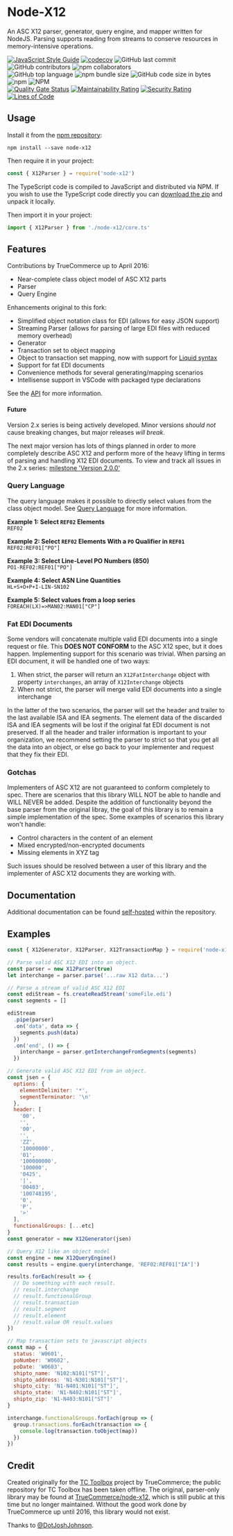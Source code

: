 # Node-X12

An ASC X12 parser, generator, query engine, and mapper written for NodeJS. Parsing supports reading from streams to conserve resources in memory-intensive operations.

[![JavaScript Style Guide](https://img.shields.io/badge/code_style-standard-brightgreen.svg)](https://github.com/standard/eslint-config-standard-with-typescript)
[![codecov](https://codecov.io/gh/ahuggins-nhs/node-x12/branch/master/graph/badge.svg)](https://codecov.io/gh/ahuggins-nhs/node-x12)
![GitHub last commit](https://img.shields.io/github/last-commit/ahuggins-nhs/node-x12)
![GitHub contributors](https://img.shields.io/github/contributors/ahuggins-nhs/node-x12)
![npm collaborators](https://img.shields.io/npm/collaborators/node-x12)<br />
![GitHub top language](https://img.shields.io/github/languages/top/ahuggins-nhs/node-x12)
![npm bundle size](https://img.shields.io/bundlephobia/min/node-x12)
![GitHub code size in bytes](https://img.shields.io/github/languages/code-size/ahuggins-nhs/node-x12)
![npm](https://img.shields.io/npm/dw/node-x12)
![NPM](https://img.shields.io/npm/l/node-x12)<br />
[![Quality Gate Status](https://sonarcloud.io/api/project_badges/measure?project=ahuggins-nhs_node-x12&metric=alert_status)](https://sonarcloud.io/dashboard?id=ahuggins-nhs_node-x12)
[![Maintainability Rating](https://sonarcloud.io/api/project_badges/measure?project=ahuggins-nhs_node-x12&metric=sqale_rating)](https://sonarcloud.io/dashboard?id=ahuggins-nhs_node-x12)
[![Security Rating](https://sonarcloud.io/api/project_badges/measure?project=ahuggins-nhs_node-x12&metric=security_rating)](https://sonarcloud.io/dashboard?id=ahuggins-nhs_node-x12)
[![Lines of Code](https://sonarcloud.io/api/project_badges/measure?project=ahuggins-nhs_node-x12&metric=ncloc)](https://sonarcloud.io/dashboard?id=ahuggins-nhs_node-x12)

## Usage

Install it from the [npm repository](https://www.npmjs.com/package/node-x12):

```console
npm install --save node-x12
```

Then require it in your project:

```js
const { X12Parser } = require('node-x12')
```

The TypeScript code is compiled to JavaScript and distributed via NPM. If you wish to use the TypeScript code directly you can [download the zip](https://github.com/ahuggins-nhs/node-x12/releases/latest) and unpack it locally.

Then import it in your project:

```typescript
import { X12Parser } from './node-x12/core.ts'
```

## Features

Contributions by TrueCommerce up to April 2016:

- Near-complete class object model of ASC X12 parts
- Parser
- Query Engine

Enhancements original to this fork:

- Simplified object notation class for EDI (allows for easy JSON support)
- Streaming Parser (allows for parsing of large EDI files with reduced memory overhead)
- Generator
- Transaction set to object mapping
- Object to transaction set mapping, now with support for [Liquid syntax](/docs/TransactionMapping.md#liquid-macro-language)
- Support for fat EDI documents
- Convenience methods for several generating/mapping scenarios
- Intellisense support in VSCode with packaged type declarations

See the [API](/docs/API.md) for more information.

#### Future

Version 2.x series is being actively developed. Minor versions _should not_ cause breaking changes, but major releases _will break_.

The next major version has lots of things planned in order to more completely describe ASC X12 and perform more of the heavy lifting in terms of parsing and handling X12 EDI documents. To view and track all issues in the 2.x series: [milestone 'Version 2.0.0'](https://github.com/ahuggins-nhs/node-x12/milestone/1)

### Query Language

The query language makes it possible to directly select values from the class object model. See [Query Language](/docs/QueryLanguage.md) for more information.

**Example 1: Select `REF02` Elements**<br />
`REF02`

**Example 2: Select `REF02` Elements With a `PO` Qualifier in `REF01`**<br />
`REF02:REF01["PO"]`

**Example 3: Select Line-Level PO Numbers (850)**<br />
`PO1-REF02:REF01["PO"]`

**Example 4: Select ASN Line Quantities**<br />
`HL+S+O+P+I-LIN-SN102`

**Example 5: Select values from a loop series**<br />
`FOREACH(LX)=>MAN02:MAN01["CP"]`

### Fat EDI Documents

Some vendors will concatenate multiple valid EDI documents into a single request or file. This **DOES NOT CONFORM** to the ASC X12 spec, but it does happen. Implementing support for this scenario was trivial. When parsing an EDI document, it will be handled one of two ways:

1. When strict, the parser will return an `X12FatInterchange` object with property `interchanges`, an array of `X12Interchange` objects
2. When not strict, the parser will merge valid EDI documents into a single interchange

In the latter of the two scenarios, the parser will set the header and trailer to the last available ISA and IEA segments. The element data of the discarded ISA and IEA segments will be lost if the original fat EDI document is not preserved. If all the header and trailer information is important to your organization, we recommend setting the parser to strict so that you get all the data into an object, or else go back to your implementer and request that they fix their EDI.

### Gotchas

Implementers of ASC X12 are not guaranteed to conform completely to spec. There are scenarios that this library WILL NOT be able to handle and WILL NEVER be added. Despite the addition of functionality beyond the base parser from the original libray, the goal of this library is to remain a simple implementation of the spec. Some examples of scenarios this library won't handle:

- Control characters in the content of an element
- Mixed encrypted/non-encrypted documents
- Missing elements in XYZ tag

Such issues should be resolved between a user of this library and the implementer of ASC X12 documents they are working with.

## Documentation

Additional documentation can be found [self-hosted](/docs/TOC.md) within the repository.

## Examples

```js
const { X12Generator, X12Parser, X12TransactionMap } = require('node-x12')

// Parse valid ASC X12 EDI into an object.
const parser = new X12Parser(true)
let interchange = parser.parse('...raw X12 data...')

// Parse a stream of valid ASC X12 EDI
const ediStream = fs.createReadStream('someFile.edi')
const segments = []

ediStream
  .pipe(parser)
  .on('data', data => {
    segments.push(data)
  })
  .on('end', () => {
    interchange = parser.getInterchangeFromSegments(segments)
  })

// Generate valid ASC X12 EDI from an object.
const jsen = {
  options: {
    elementDelimiter: '*',
    segmentTerminator: '\n'
  },
  header: [
    '00',
    '',
    '00',
    '',
    'ZZ',
    '10000000',
    '01',
    '100000000',
    '100000',
    '0425',
    '|',
    '00403',
    '100748195',
    '0',
    'P',
    '>'
  ],
  functionalGroups: [...etc]
}
const generator = new X12Generator(jsen)

// Query X12 like an object model
const engine = new X12QueryEngine()
const results = engine.query(interchange, 'REF02:REF01["IA"]')

results.forEach(result => {
  // Do something with each result.
  // result.interchange
  // result.functionalGroup
  // result.transaction
  // result.segment
  // result.element
  // result.value OR result.values
})

// Map transaction sets to javascript objects
const map = {
  status: 'W0601',
  poNumber: 'W0602',
  poDate: 'W0603',
  shipto_name: 'N102:N101["ST"]',
  shipto_address: 'N1-N301:N101["ST"]',
  shipto_city: 'N1-N401:N101["ST"]',
  shipto_state: 'N1-N402:N101["ST"]',
  shipto_zip: 'N1-N403:N101["ST"]'
}

interchange.functionalGroups.forEach(group => {
  group.transactions.forEach(transaction => {
    console.log(transaction.toObject(map))
  })
})
```

## Credit

Created originally for the [TC Toolbox](https://github.com/TrueCommerce/vscode-tctoolbox) project by TrueCommerce; the public repository for TC Toolbox has been taken offline. The original, parser-only library may be found at [TrueCommerce/node-x12](https://github.com/TrueCommerce/node-x12), which is still public at this time but no longer maintained. Without the good work done by TrueCommerce up until 2016, this library would not exist.

Thanks to [@DotJoshJohnson](https://github.com/DotJoshJohnson).
